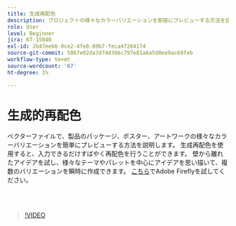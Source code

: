 ```yaml
---
title: 生成再配色
description: プロジェクトの様々なカラーバリエーションを即座にプレビューする方法を説明します
role: User
level: Beginner
jira: KT-15040
exl-id: 2b47eeb6-0ce2-4fe8-89b7-feca4f264174
source-git-commit: 5067e02da7d74d366c797e81a6a5d0ee9ac69feb
workflow-type: tm+mt
source-wordcount: '67'
ht-degree: 1%

---
```


# 生成的再配色

ベクターファイルで、製品のパッケージ、ポスター、アートワークの様々なカラーバリエーションを簡単にプレビューする方法を説明します。 生成再配色を使用すると、入力できるだけすばやく再配色を行うことができます。 壁から離れたアイデアを試し、様々なテーマやパレットを中心にアイデアを思い描いて、複数のバリエーションを瞬時に作成できます。 [こちら](https://firefly.adobe.com/)でAdobe Fireflyを試してください。

<br> 

>[!VIDEO](https://video.tv.adobe.com/v/3427610?quality=12&learn=on&hidetitle=true)
